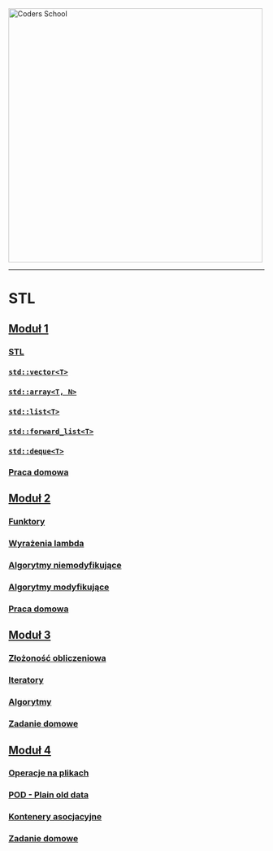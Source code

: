 <a href="https://coders.school">
    <img width="500" data-src="coders_school_logo.png" src="coders_school_logo.png" alt="Coders School" class="plain">
</a>

___

# STL

## [Moduł 1](module1/)

### [STL](module1/presentation_stl.md)

### [`std::vector<T>`](module1/presentation_vector.md)

### [`std::array<T, N>`](module1/presentation_array.md)

### [`std::list<T>`](module1/presentation_list.md)

### [`std::forward_list<T>`](module1/presentation_forward_list.md)

### [`std::deque<T>`](module1/presentation_deque.md)

### [Praca domowa](module1/presentation_homework.md)

## [Moduł 2](module2/)

### [Funktory](module2/presentation_functors.md)

### [Wyrażenia lambda](module2/presentation_lambda.md)

### [Algorytmy niemodyfikujące](module2/presentation_algorithms_nonmodifying.md)

### [Algorytmy modyfikujące](module2/presentation_algorithms_modifying.md)

### [Praca domowa](module2/presentation_homework.md)

## [Moduł 3](module3/)

### [Złożoność obliczeniowa](module3/computational_complexity.md)

### [Iteratory](module3/iterators.md)

### [Algorytmy](module3/algorithms.md)

### [Zadanie domowe](module3/homework.md)

## [Moduł 4](module4/)

### [Operacje na plikach](module4/istream_fstream.md)

### [POD - Plain old data](module4/pod.md)

### [Kontenery asocjacyjne](module4/associative_containers.md)

### [Zadanie domowe](module4/homework.md)
